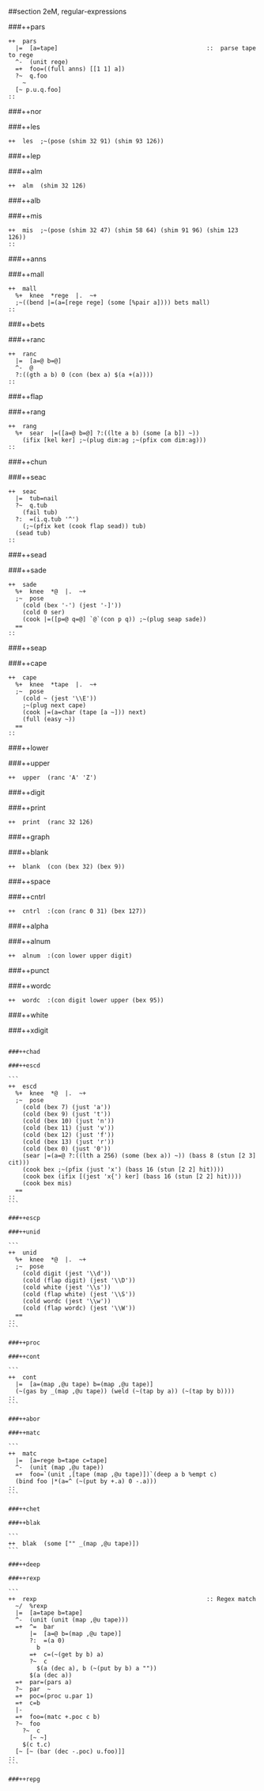 ##section 2eM, regular-expressions      

###++pars

```
++  pars
  |=  [a=tape]                                          ::  parse tape to rege
  ^-  (unit rege)
  =+  foo=((full anns) [[1 1] a])
  ?~  q.foo
    ~
  [~ p.u.q.foo]
::
```

###++nor

###++les  

```
++  les  ;~(pose (shim 32 91) (shim 93 126))
```
###++lep  

###++alm  

```
++  alm  (shim 32 126)
```

###++alb  

###++mis  

```
++  mis  ;~(pose (shim 32 47) (shim 58 64) (shim 91 96) (shim 123 126))
::
```

###++anns 

###++mall

```
++  mall
  %+  knee  *rege  |.  ~+
  ;~((bend |=(a=[rege rege] (some [%pair a]))) bets mall)
::
```

###++bets

###++ranc

```
++  ranc
  |=  [a=@ b=@]
  ^-  @
  ?:((gth a b) 0 (con (bex a) $(a +(a))))
::
```

###++flap 

###++rang

```
++  rang
  %+  sear  |=([a=@ b=@] ?:((lte a b) (some [a b]) ~))
    (ifix [kel ker] ;~(plug dim:ag ;~(pfix com dim:ag)))
::
```

###++chun

###++seac

```
++  seac
  |=  tub=nail
  ?~  q.tub
    (fail tub)
  ?:  =(i.q.tub '^')
    (;~(pfix ket (cook flap sead)) tub)
  (sead tub)
::
```

###++sead

###++sade

```
++  sade
  %+  knee  *@  |.  ~+
  ;~  pose
    (cold (bex '-') (jest '-]'))
    (cold 0 ser)
    (cook |=([p=@ q=@] `@`(con p q)) ;~(plug seap sade))
  ==
::
```

###++seap

###++cape

```
++  cape
  %+  knee  *tape  |.  ~+
  ;~  pose
    (cold ~ (jest '\\E'))
    ;~(plug next cape)
    (cook |=(a=char (tape [a ~])) next)
    (full (easy ~))
  ==
::
```

###++lower

###++upper

```
++  upper  (ranc 'A' 'Z')
```

###++digit

###++print

```
++  print  (ranc 32 126)
```

###++graph

###++blank

```
++  blank  (con (bex 32) (bex 9))
```

###++space

###++cntrl

```
++  cntrl  :(con (ranc 0 31) (bex 127))
```

###++alpha

###++alnum

```
++  alnum  :(con lower upper digit)
```

###++punct

###++wordc

```
++  wordc  :(con digit lower upper (bex 95))
```

###++white

###++xdigit

``````

###++chad

###++escd

```
++  escd
  %+  knee  *@  |.  ~+
  ;~  pose
    (cold (bex 7) (just 'a'))
    (cold (bex 9) (just 't'))
    (cold (bex 10) (just 'n'))
    (cold (bex 11) (just 'v'))
    (cold (bex 12) (just 'f'))
    (cold (bex 13) (just 'r'))
    (cold (bex 0) (just '0'))
    (sear |=(a=@ ?:((lth a 256) (some (bex a)) ~)) (bass 8 (stun [2 3] cit)))
    (cook bex ;~(pfix (just 'x') (bass 16 (stun [2 2] hit))))
    (cook bex (ifix [(jest 'x{') ker] (bass 16 (stun [2 2] hit))))
    (cook bex mis)
  ==
::
```

###++escp

###++unid

```
++  unid
  %+  knee  *@  |.  ~+
  ;~  pose
    (cold digit (jest '\\d'))
    (cold (flap digit) (jest '\\D'))
    (cold white (jest '\\s'))
    (cold (flap white) (jest '\\S'))
    (cold wordc (jest '\\w'))
    (cold (flap wordc) (jest '\\W'))
  ==
::
```

###++proc 

###++cont

```
++  cont
  |=  [a=(map ,@u tape) b=(map ,@u tape)]
  (~(gas by _(map ,@u tape)) (weld (~(tap by a)) (~(tap by b))))
::
```

###++abor

###++matc

```
++  matc
  |=  [a=rege b=tape c=tape]
  ^-  (unit (map ,@u tape))
  =+  foo=`(unit ,[tape (map ,@u tape)])`(deep a b %empt c)
  (bind foo |*(a=^ (~(put by +.a) 0 -.a)))
::
```

###++chet

###++blak 

```
++  blak  (some ["" _(map ,@u tape)])
```

###++deep

###++rexp

```
++  rexp                                                :: Regex match
  ~/  %rexp
  |=  [a=tape b=tape]
  ^-  (unit (unit (map ,@u tape)))
  =+  ^=  bar
      |=  [a=@ b=(map ,@u tape)]
      ?:  =(a 0)
        b
      =+  c=(~(get by b) a)
      ?~  c
        $(a (dec a), b (~(put by b) a ""))
      $(a (dec a))
  =+  par=(pars a)
  ?~  par  ~
  =+  poc=(proc u.par 1)
  =+  c=b
  |-
  =+  foo=(matc +.poc c b)
  ?~  foo
    ?~  c
      [~ ~]
    $(c t.c)
  [~ [~ (bar (dec -.poc) u.foo)]]
::
```
 
###++repg 
